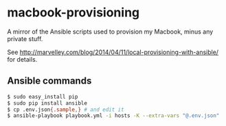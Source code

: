 macbook-provisioning
====================

A mirror of the Ansible scripts used to provision my Macbook, minus any private stuff.

See http://marvelley.com/blog/2014/04/11/local-provisioning-with-ansible/ for details.

## Ansible commands

```bash
$ sudo easy_install pip
$ sudo pip install ansible
$ cp .env.json{.sample,} # and edit it
$ ansible-playbook playbook.yml -i hosts -K --extra-vars "@.env.json"
```
